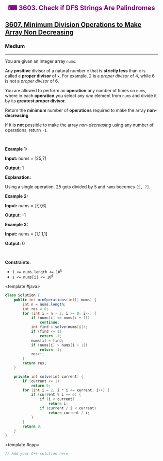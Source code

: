 <div align = "center">
<h style = "margin-bottom: 0px; margin-top: 0px; color : purple;" align = "center" class = "header">

## ⌨ 3603. Check if DFS Strings Are Palindromes

</h>
</div>

<h2><a href="https://leetcode.com/problems/minimum-division-operations-to-make-array-non-decreasing" target = "_blank">3607. Minimum Division Operations to Make Array Non Decreasing</a></h2><h3>Medium</h3><hr><p>You are given an integer array <code>nums</code>.</p>

<p>Any <strong>positive</strong> divisor of a natural number <code>x</code> that is <strong>strictly less</strong> than <code>x</code> is called a <strong>proper divisor</strong> of <code>x</code>. For example, 2 is a <em>proper divisor</em> of 4, while 6 is not a <em>proper divisor</em> of 6.</p>

<p>You are allowed to perform an <strong>operation</strong> any number of times on <code>nums</code>, where in each <strong>operation</strong> you select any <em>one</em> element from <code>nums</code> and divide it by its <strong>greatest</strong> <strong>proper divisor</strong>.</p>

<p>Return the <strong>minimum</strong> number of <strong>operations</strong> required to make the array <strong>non-decreasing</strong>.</p>

<p>If it is <strong>not</strong> possible to make the array <em>non-decreasing</em> using any number of operations, return <code>-1</code>.</p>

<p>&nbsp;</p>
<p><strong class="example">Example 1:</strong></p>

<div class="example-block">
<p><strong>Input:</strong> <span class="example-io">nums = [25,7]</span></p>

<p><strong>Output:</strong> <span class="example-io">1</span></p>

<p><strong>Explanation:</strong></p>

<p>Using a single operation, 25 gets divided by 5 and <code>nums</code> becomes <code>[5, 7]</code>.</p>
</div>

<p><strong class="example">Example 2:</strong></p>

<div class="example-block">
<p><strong>Input:</strong> <span class="example-io">nums = [7,7,6]</span></p>

<p><strong>Output:</strong> <span class="example-io">-1</span></p>
</div>

<p><strong class="example">Example 3:</strong></p>

<div class="example-block">
<p><strong>Input:</strong> <span class="example-io">nums = [1,1,1,1]</span></p>

<p><strong>Output:</strong> <span class="example-io">0</span></p>
</div>

<p>&nbsp;</p>
<p><strong>Constraints:</strong></p>

<ul>
	<li><code>1 &lt;= nums.length &lt;= 10<sup>5</sup></code></li>
	<li><code>1 &lt;= nums[i] &lt;= 10<sup>6</sup></code></li>
</ul>

<CodeTabs :languages="[ { name: 'C++', slot: 'cpp' }, { name: 'Java', slot: 'java' } ]">

<template #java>

```java
class Solution {
    public int minOperations(int[] nums) {
        int n = nums.length;
        int res = 0;
        for (int i = n - 2; i >= 0; i--) {
            if (nums[i] <= nums[i + 1])
                continue;
            int find = solve(nums[i]);
            if (find <= 1)
                return -1;
            nums[i] = find;
            if (nums[i] > nums[i + 1])
                return -1;
            res++;
        }
        return res;
    }

    private int solve(int current) {
        if (current <= 1)
            return 0;
        for (int i = 2; i * i <= current; i++) {
            if (current % i == 0) {
                if (i < current)
                    return i;
                if (current / i < current)
                    return current / i;
            }
        }
        return 0;
    }
}
```

</template>

<template #cpp>

```cpp
// Add your C++ solution here
```

</template>

</CodeTabs>
